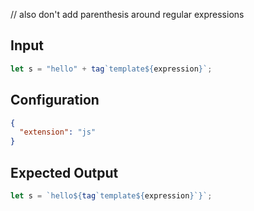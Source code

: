 
// also don't add parenthesis around regular expressions

## Input
```javascript input
let s = "hello" + tag`template${expression}`;
```

## Configuration
```json configuration
{
  "extension": "js"
}
```

## Expected Output
```javascript expected output
let s = `hello${tag`template${expression}`}`;
```
